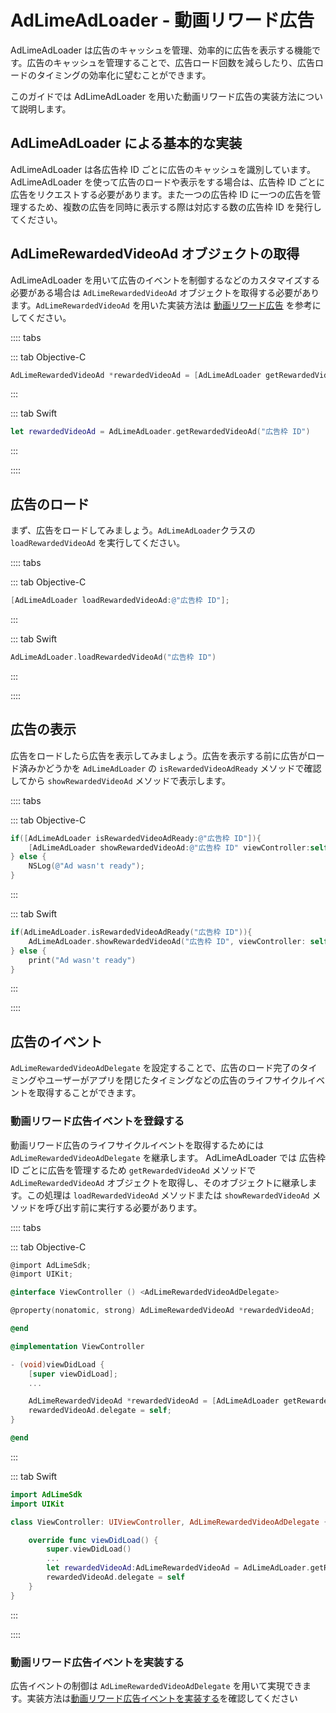 # AdLimeAdLoader - 動画リワード広告  

AdLimeAdLoader は広告のキャッシュを管理、効率的に広告を表示する機能です。広告のキャッシュを管理することで、広告ロード回数を減らしたり、広告ロードのタイミングの効率化に望むことができます。

このガイドでは AdLimeAdLoader を用いた動画リワード広告の実装方法について説明します。

## AdLimeAdLoader による基本的な実装  

AdLimeAdLoader は各広告枠 ID ごとに広告のキャッシュを識別しています。AdLimeAdLoader を使って広告のロードや表示をする場合は、広告枠 ID ごとに広告をリクエストする必要があります。また一つの広告枠 ID に一つの広告を管理するため、複数の広告を同時に表示する際は対応する数の広告枠 ID を発行してください。

## AdLimeRewardedVideoAd オブジェクトの取得  

AdLimeAdLoader を用いて広告のイベントを制御するなどのカスタマイズする必要がある場合は `AdLimeRewardedVideoAd` オブジェクトを取得する必要があります。`AdLimeRewardedVideoAd` を用いた実装方法は [動画リワード広告](./rewarded.md) を参考にしてください。

:::: tabs

::: tab Objective-C

```objectivec
AdLimeRewardedVideoAd *rewardedVideoAd = [AdLimeAdLoader getRewardedVideoAd:@"広告枠 ID"];
```

:::

::: tab Swift

```swift
let rewardedVideoAd = AdLimeAdLoader.getRewardedVideoAd("広告枠 ID")
```

:::

::::

## 広告のロード  

まず、広告をロードしてみましょう。`AdLimeAdLoader`クラスの`loadRewardedVideoAd` を実行してください。

:::: tabs

::: tab Objective-C

```objectivec
[AdLimeAdLoader loadRewardedVideoAd:@"広告枠 ID"];
```

:::

::: tab Swift

```swift
AdLimeAdLoader.loadRewardedVideoAd("広告枠 ID")
```

:::

::::

## 広告の表示  

広告をロードしたら広告を表示してみましょう。広告を表示する前に広告がロード済みかどうかを `AdLimeAdLoader` の `isRewardedVideoAdReady` メソッドで確認してから `showRewardedVideoAd` メソッドで表示します。

:::: tabs

::: tab Objective-C

```objectivec
if([AdLimeAdLoader isRewardedVideoAdReady:@"広告枠 ID"]){
    [AdLimeAdLoader showRewardedVideoAd:@"広告枠 ID" viewController:self];
} else {
    NSLog(@"Ad wasn't ready");
}
```

:::

::: tab Swift

```swift
if(AdLimeAdLoader.isRewardedVideoAdReady("広告枠 ID")){
    AdLimeAdLoader.showRewardedVideoAd("広告枠 ID", viewController: self)
} else {
    print("Ad wasn't ready")
}
```

:::

::::

## 広告のイベント  

`AdLimeRewardedVideoAdDelegate` を設定することで、広告のロード完了のタイミングやユーザーがアプリを閉じたタイミングなどの広告のライフサイクルイベントを取得することができます。

### 動画リワード広告イベントを登録する  

動画リワード広告のライフサイクルイベントを取得するためには `AdLimeRewardedVideoAdDelegate` を継承します。 AdLimeAdLoader では 広告枠 ID ごとに広告を管理するため `getRewardedVideoAd` メソッドで `AdLimeRewardedVideoAd` オブジェクトを取得し、そのオブジェクトに継承します。この処理は `loadRewardedVideoAd` メソッドまたは `showRewardedVideoAd` メソッドを呼び出す前に実行する必要があります。

:::: tabs

::: tab Objective-C

```objectivec
@import AdLimeSdk;
@import UIKit;

@interface ViewController () <AdLimeRewardedVideoAdDelegate>

@property(nonatomic, strong) AdLimeRewardedVideoAd *rewardedVideoAd;

@end

@implementation ViewController

- (void)viewDidLoad {
    [super viewDidLoad];
    ...

    AdLimeRewardedVideoAd *rewardedVideoAd = [AdLimeAdLoader getRewardedVideoAd:@"広告枠 ID"];
    rewardedVideoAd.delegate = self;
}

@end
```

:::

::: tab Swift

```swift
import AdLimeSdk
import UIKit

class ViewController: UIViewController, AdLimeRewardedVideoAdDelegate {

    override func viewDidLoad() {
        super.viewDidLoad()
        ...
        let rewardedVideoAd:AdLimeRewardedVideoAd = AdLimeAdLoader.getRewardedVideoAd("広告枠 ID")
        rewardedVideoAd.delegate = self
    }
}
```

:::

::::


### 動画リワード広告イベントを実装する
広告イベントの制御は `AdLimeRewardedVideoAdDelegate` を用いて実現できます。実装方法は[動画リワード広告イベントを実装する](./rewarded.md#動画リワード広告イベントを実装する)を確認してください

